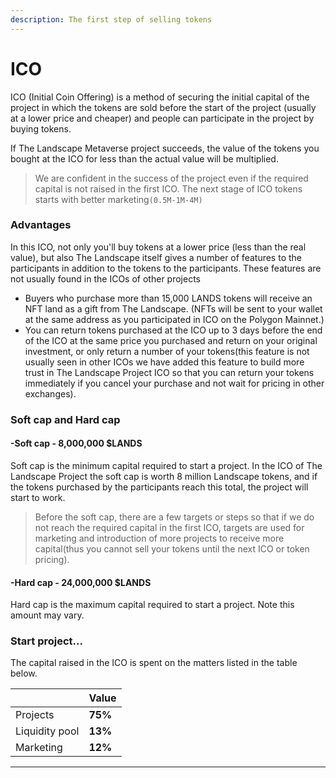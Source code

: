 ```yaml
---
description: The first step of selling tokens
---
```


# ICO

ICO (Initial Coin Offering) is a method of securing the initial capital of the project in which the tokens are sold before the start of the project (usually at a lower price and cheaper) and people can participate in the project by buying tokens.

If The Landscape Metaverse project succeeds, the value of the tokens you bought at the ICO for less than the actual value will be multiplied.&#x20;

> We are confident in the success of the project even if the required capital is not raised in the first ICO. The next stage of ICO tokens starts with better marketing`(0.5M-1M-4M)`

### Advantages&#x20;

In this ICO, not only you'll buy tokens at a lower price (less than the real value), but also The Landscape itself gives a number of features to the participants in addition to the tokens to the participants. These features are not usually found in the ICOs of other projects

* Buyers who purchase more than 15,000 LANDS tokens will receive an NFT land as a gift from The Landscape. (NFTs will be sent to your wallet at the same address as you participated in ICO on the Polygon Mainnet.)
* You can return tokens purchased at the ICO up to 3 days before the end of the ICO at the same price you purchased and return on your original investment, or only return a number of your tokens(this feature is not usually seen in other ICOs we have added this feature to build more trust in The Landscape Project ICO so that you can return your tokens immediately if you cancel your purchase and not wait for pricing in other exchanges).

### Soft cap and Hard cap

#### -Soft cap - 8,000,000 $LANDS

Soft cap is the minimum capital required to start a project. In the ICO of The Landscape Project the soft cap is worth 8 million Landscape tokens, and if the tokens purchased by the participants reach this total, the project will start to work.

> Before the soft cap, there are a few targets or steps so that if we do not reach the required capital in the first ICO, targets are used for marketing and introduction of more projects to receive more capital(thus you cannot sell your tokens until the next ICO or token pricing).

#### -Hard cap - 24,000,000 $LANDS

Hard cap is the maximum capital required to start a project. Note this amount may vary.

### Start project...

The capital raised in the ICO is spent on the matters listed in the table below.

| ‍              | Value   |
| -------------- | ------- |
| Projects       | **75%** |
| Liquidity pool | **13%** |
| Marketing      | **12%** |

****



